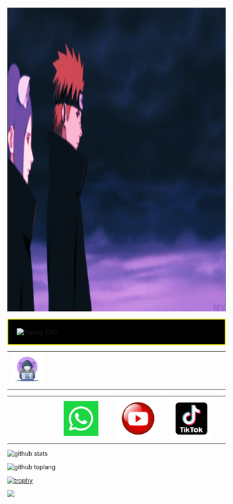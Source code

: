 <p align="center">
  <img style="width: 900px; margin: 0 auto; height: 700px;" src="imge.gif">
</p>

<div style="background-color: black; padding: 20px; border: 2px solid yellow;">
  <img src="http://readme-typing-svg.herokuapp.com?font=Delicious+Handrawn&pause=1000&color=F70000&width=300&lines=Loading...............;Hola+👋👋;soy+asistente+de+Andi;que+opinas+de+tu+experiencia+x+aqui;comentanos+aqui+en+nuestras+redes+sociales+👇👇👇;no+te+pierdas+de+nuestros+nuevos+contenidos😁;aunque+no+subo+mucho+contenido+jeje;visitanos+en+WhatsApp+para+socializar😉" alt="Typing SVG" />
</div>


<table width="80%" align="center">
  <tr>
    <td width="25%">
      <img width="70%" src="image1.webp">
    </td>
    <td colspan="3" width="75%"></td>
  </tr>
</table>

<div>
  <table width="80%" align="center">
    <tr>
      <td width="25%"></td>
      <td width="25%">
        <a href="https://wa.me/51942287756?text=*Hola%20estoy%20interesado%20en%20tu%20pagina%20web*" target="_blank">
          <img width="80px" height="80px" src="image1.png">
        </a>
      </td>
      <td width="25%">
        <a href="https://youtu.be/CEcU_fRHO9Q" target="_blank">
          <img width="100px" height="100px" src="image2.jfif">
        </a>
      </td>
      <td width="25%">
        <a href="https://www.tiktok.com/@andi94228?_r=1&_d=e4mah26d0icfl3&language=es&sec_uid=MS4wLjABAAAAWpV9mBNSPYhrLAgp4qPARxi56aPlDUC5gP0lTK_SUk2OK1nfLZvPQmAT2yBg_-uI&share_author_id=7113806546077172741&source=h5_m&u_code=e2e32cl2j4ff15&timestamp=1680752670&user_id=7113806546077172741&sec_user_id=MS4wLjABAAAAWpV9mBNSPYhrLAgp4qPARxi56aPlDUC5gP0lTK_SUk2OK1nfLZvPQmAT2yBg_-uI&utm_source=copy&utm_campaign=client_share&utm_medium=android&share_iid=7213403748473865989&share_link_id=fe2b9dcd-a891-40e5-8466-11752af987c4&share_app_id=1233&ugbiz_name=Account&ug_btm=b8727" target="_blank">
          <img width="100px" height="100px" src="image3.png">
        </a>
      </td>
      <td width="25%">
        <a href="https://github.com/Andiquis" target="_blank">
          <img width="80px" height="80px" src="image4.jfif">
        </a>
      </td>
    </tr>
  </table>
</div>

![github stats](https://github-readme-stats.vercel.app/api?username=Andiquis&show_icons=true&theme=chartreuse-dark)

![github toplang](https://github-readme-stats.vercel.app/api/top-langs/?username=Andiquis&layout=compact&theme=chartreuse-dark)

[![trophy](https://github-profile-trophy.vercel.app/?username=Andiquis&theme=onedark)](https://github.com/ryo-ma/github-profile-trophy)

<a href="https://wa.me/51942287756">
  <img src="https://img.shields.io/badge/Consultas escribeme a mi WhatsApp-25D366?style=for-the-badge&logo=whatsapp&logoColor=white" />
</a>
